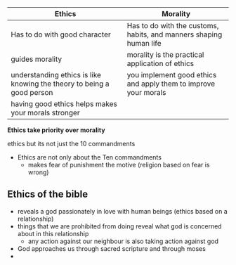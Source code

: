 

| Ethics                                                                 | Morality                                                           |
| ---------------------------------------------------------------------- | ------------------------------------------------------------------ |
| Has to do with good character                                          | Has to do with the customs, habits, and manners shaping human life |
| guides morality                                                        | morality is the practical application of ethics                    |
| understanding ethics is like knowing the theory to being a good person | you implement good ethics and apply them to improve your morals    |
| having good ethics helps makes your morals stronger                    |                                                                    |
**Ethics take priority over morality**

ethics but its not just the 10 commandments

* Ethics are not only about the Ten commandments
	* makes fear of punishment the motive (religion based on fear is wrong)

## Ethics of the bible

* reveals a god passionately in love with human beings (ethics based on a relationship)
* things that we are prohibited from doing reveal what god is concerned about in this relationship 
	* any action against our neighbour is also taking action against god
* God approaches us through sacred scripture and through moses
* 
